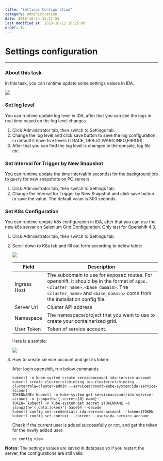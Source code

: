 ```yaml
---
title: "Settings Configuration"
category: administration
date: 2018-10-24 15:17:55
last_modified_at: 2020-10-12 16:25:00
order: 15
---
```


# Settings configuration
***
### About this task

In this task, you can runtime update some settings values in IDA.

 ![][administrator_settings]

### Set log level

You can runtime update log level in IDA, after that you can see the logs in real time based on the log level changes.

  1. Click Administrator tab, then switch to Settings tab.
  2. Change the log level and click  save button to save the log configuration. In default it have five levels (TRACE, DEBUG,WARN,INFO,ERROR).
  3. After that you can find the log level is changed in the console, log file etc.  

### Set Interval for Trigger by New Snapshot

You can runtime update the time interval(in seconds) for the background job to query for new snapshots on PC servers.

  1. Click Administrator tab, then switch to Settings tab.
  2. Change the Interval for Trigger by New Snapshot and click  save button to save the value. The default value is 300 seconds.

### Set K8s Configuration

You can runtime update k8s configuration in IDA, after that you can use the new k8s server on Selenium Grid Configuration. Only test for Openshift 4.3.

  1. Click Administrator tab, then switch to Settings tab.
  2. Scroll down to K8s tab and fill out form according to below table:

     ![][administrator_k8s_setting]
    
     |   Field                | Description                                                         |
     | -------------------|---------------------------                                          |
     | Ingress Host|The subdomain to use for exposed routes. For openshift, it should be in the format of ```apps.<cluster_name>.<base_domain>```. The ```<cluster_name>``` and ```<base_domain>``` come from the installation config file.|  
     | Server Url| Cluster API address |
     | Namespace| The namespace/project that you want to use to create your containerized grid.|  
     | User Token| Token of service account.|

     Here is a sample:

     ![][administrator_k8s_setting_sample]

  3. How to create service account and get its token:

     After login openshift, run below commands.

     ```
     kubectl -n kube-system create serviceaccount ida-service-account
     kubectl create clusterrolebinding ida-clusterrolebinding --clusterrole=cluster-admin --serviceaccount=kube-system:ida-service-account
     TOKENNAME=`kubectl -n kube-system get serviceaccount/ida-service-account -o jsonpath='{.secrets[0].name}'`
     TOKEN=`kubectl -n kube-system get secret $TOKENNAME -o jsonpath='{.data.token}'| base64 --decode`
     kubectl config set-credentials ida-service-account --token=$TOKEN
     kubectl config set-context --current --user=ida-service-account
     ```

     Check if the current user is added successfully or not, and get the token for the newly added user:
     
     ```
     oc config view
     ```


**Notes:**
The settings values are saved in database so if you restart the server, the configurations are still valid.

[administrator_settings]: ../images/administrator/Administrator_settings.png
[administrator_k8s_setting]: ../images/administrator/administrator_k8s_setting.png
[administrator_k8s_setting_sample]: ../images/administrator/administrator_k8s_setting_sample.png
